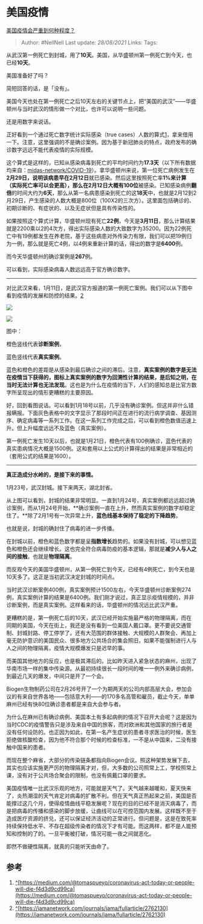 # 美国疫情
[美国疫情会严重到何种程度？](https://www.zhihu.com/question/377935555/answer/1072842167)

> Author: #NellNell
Last update: *28/08/2021*
Links:
Tags:

从武汉第一例死亡到封城，用了**10天**。美国，从华盛顿州第一例死亡到今天，也已经**10天**。

美国准备好了吗？

简短回答的话，是「没有」。

美国今天也处在第一例死亡之后10天左右的关键节点上，把“美国的武汉”——华盛顿州与当时武汉的情形做一个对比，也许可以说明一些问题。

还是用数字来说话。

正好看到一个通过死亡数字统计实际感染（true cases）人数的算式[1](#ref_1)，拿来借用一下。注意，这里强调的不是确诊案例。因为基于新冠肺炎的特点，政府发布的确诊数字远远不能代表疫情的实际规模。

这个算式是这样的，已知从感染病毒到死亡的平均时间约为**17.3天**（以下所有数据均来自：[midas-network/COVID-19](https://link.zhihu.com/?target=https%3A//github.com/midas-network/COVID-19/tree/master/parameter_estimates/2019_novel_coronavirus)）。拿华盛顿州来说，第一位死亡病例发生在**2月29日，**说明该病患早在**2月12日**就已感染。然后这里按照死亡率**1%**来计算（实际死亡率可以会更高），那么在2月12日大概有**100位**被感染。已知感染病例**翻倍**的时间大约为**6天**，那么从第一名病患感染到死亡的这**18天**中，也就是2月12到2月29日，产生感染的人数大概是800位（100X2的三次方）。这里面包括确诊的、初期诊断的、有症状的、以及无症状但是具有传染性的。

如果按照这个算式计算，华盛顿州现有死亡**22例**，今天是**3月11日**，那么计算结果就是2200乘以2的4次方，得出实际感染人数的大致数字为35200。因为22例死亡中有19例都发生在养老院，基于这些病患对外传染力有限，我们可以把19例归为一例，那么就是死亡4例，以4例来重新计算的话，得出的数字是**6400**例。

而今天华盛顿州的确诊案例是**267**例。

可以看到，实际感染病毒人数远远高于官方确诊数字。

---

对比武汉来看，1月11日，是武汉官方报道的第一例死亡案例。我们可以从下图中看到疫情的发展和防控的结果。[2](#ref_2)

![](https://pic1.zhimg.com/50/v2-7c4e98929f0be9db9a4cb65f9e169318_720w.jpg?source=c8b7c179)

![](https://pic1.zhimg.com/80/v2-7c4e98929f0be9db9a4cb65f9e169318_720w.jpg?source=c8b7c179)

图中：

橙色竖线代表**诊断案例**，

蓝色竖线代表**真实案例**。

蓝色和橙色的差距是从感染到最后确诊之间的滞后。注意，**真实案例的数字是无法在疫情当下获得的，图标上真实案例的数字为回溯性计算的结果，是后知之明，在当时无法计算也无法发现**。这也是为什么在疫情的当下，人们的感知总是比官方数字所呈现出的情形更糟糕的主要原因。

好，回到看图说话。可以看到1月18号以前，几乎没有确诊案例。但这并非什么错报瞒报。下面灰色表格中的文字显示了那段时间正在进行的流行病学调查、基因测序、确定病毒等一系列工作。在这一系列工作完成之后，可以看到橙色数值迅速上升。但上升幅度远远不及蓝色（真实案例）。

第一例死亡发生10天以后，也就是1月21日，橙色代表有100例确诊，蓝色代表的真实患病情况大概是1500例。这和套用以上公式的计算得出的结果是非常相近的（套用公式的结果是1600）。

---

**真正造成分水岭的，是接下来的事情。**

1月23号，武汉封城。接下来两天，湖北封省。

从上图可以看到，封城的结果非常明显。一直到1月24号，真实案例都远远超过确诊案例，而从1月24号开始，**确诊案例一直在上升，然而真实案例的数字却稳定住了。**除了2月1号有一次异常上升，**蓝色线基本保持了稳定的下降趋势**。

也就是说，封城的确封住了病毒的进一步传播。

在封城以前，橙色和蓝色数字都是呈**指数增长**趋势的。如果没有封城，可以想见蓝色和橙色还会继续增长。这也完全符合病毒防疫的基本逻辑，那就是**减少人与人之间的接触**，也就是**物理隔离**。

而反观今天的美国华盛顿州，从第一例死亡到今天，已经有4例死亡，到今天也是10天多了。这正是当初武汉决定封城的时间点。

当时武汉诊断案例400例，真实案例预计1500左右，今天华盛顿州诊断案例274例，真实案例计算的结果是6400例。我们刚才说过，真正显示疫情规模的，并非诊断案例，而是真实案例。这样看来的话，华盛顿州的情况远比武汉严重。

更糟糕的是，第一例死亡后的10天，武汉已经开始实施最严格的物理隔离，而在同期的美国，今天在街上，我还是没有看到一位美国人戴口罩。更不要说交通管制、封城封路、停工停学了。还有大范围的群体接触、大规模的人群聚会、再加上毫无防护意识的美国民众、很多地方公共场合的集会照旧，如果不能强制进行人与人之间的物理隔离，疫情大规模爆发只是迟早的事。

而美国其他地方的反应，也是极其滞后的。比如昨天进入紧急状态的麻州，出现了华南市场一样的集中传染源。从最初持续很长一段时间的唯一一例外来确诊病例，到最近几天的爆发，中间只是开了一个会。

Biogen生物制药公司在2月26号开了一个为期两天的公司内部高层大会，参加会议的有来自世界各地——包括意大利——的170多名高管和雇员，截止今天，单单麻州已经有快80位确诊患者都是来自大会参与者。

为什么在麻州已有确诊病例、美国本土有多起病例的情况下召开大会呢？这是因为当时CDC的疫情警告只是涉及来自中国的旅客，而对欧洲和其他国家的旅行者是没有任何设防的。也正因为如此，在第一名产生症状的患者寻求医治的时候，医生拒绝做核酸检查，因为他不符合那个时候的检查标准，一不是从中国来，二没有接触中国来的患者。

而现在整个麻省，大部分的传染链条都指向Biogen会议。照这种架势发展下去，其实也应该实施更严厉的物理隔离才对，但，大多数的公司照常上工，学校照常上课，没有对于公共场合聚会的限制，也没有佩戴口罩的要求。

美国疫情唯一比武汉乐观的地方，可能就是天气了。天气越来越暖和，夏天快来了，炎热潮湿的天气肯定对病毒的扩散不利。但在天气真正热起来之前，美国是否能撑过这几个月，使得疫情曲线平稳发展呢？现在的目的已经不是消灭病毒了，而是把病毒的传播和感染的脚步放缓，让曲线可以在可控范围内发展。这样既不至于造成医疗资源的挤兑，还可以保证经济活动的正常进行。但问题是，这是在致死率持续保持低水平、不存在超级传染者的情况下才有可能。而这两样，都不是人能预知和控制的了的。一旦平衡被打破，情况可能一夜之间就恶化。

即然不做硬性隔离，就真的只能听天由命了。

## 参考

1.  [^](#ref_1_0)[https://medium.com/@tomaspueyo/coronavirus-act-today-or-people-will-die-f4d3d9cd99ca](https://medium.com/@tomaspueyo/coronavirus-act-today-or-people-will-die-f4d3d9cd99ca)
2.  [^](#ref_2_0)[https://jamanetwork.com/journals/jama/fullarticle/2762130](https://jamanetwork.com/journals/jama/fullarticle/2762130)
